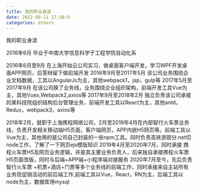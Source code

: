 ```yaml
---
title: 我的职业身涯
date: 2022-09-11 17:30:9
categories: others
---
```


我的职业身涯


2016年6月 毕业于中南大学信息科学于工程学院自动化系

2016年6月至9月 在上海开始云公司实习，做桌面客户端开发，学习WPF开发桌面APP网页，后答辩留下做前端开发
2016年9月至2017年5月 该公司业务围绕企业文档数据，工具以AngularJs为主，其他webpack1，jsp，gulp等
2017年5月至2017年9月 在该公司换了业务线，业务围绕企业组织架构，前端开发工具Vue为主，其他Vuex,Webpack2,axios等
2017年9月至2018年2月 独立负责该公司承接的某科技院组织结构后台管理业务，前端开发工具以React为主，其他antd，Redux，webpack3，axios等

2018年2月，就职于上海携程网络公司，2月至2019年4月在内部智行火车票业务线，负责开发相关移动端H5页面，客户端网页，APP内嵌H5网页等。前端工具以Vue为主，其他用的是公司自己封装的一些npm工具。同时负责高铁游部分.net切node工作，了解了一下网页ejs模版知识
2019年4月至2020年7月，同时承接 携程火车票H5及网页业务逻辑，并是其主要业务负责人，后来独自承接携程火车票H5页面改版，同时与后端+APP端+小程序端对接服务
2020年7月至今，先后负责智行火车票 +机票+酒店+门票等多个业务线的前端工作，同时承接来自主站所有业务现促销活动的前后端工作,前端工具以Vue，React，RN为主，后端工具以node为主，数据库用mysql
 